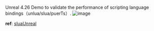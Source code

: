 Unreal 4.26 Demo to validate the performance of scripting language bindings（unlua/slua/puerTs）.
![image](https://github.com/user-attachments/assets/e2183548-7805-484c-a3c4-e5ea4c82130e)

**ref**: 
[sluaUnreal ](https://github.com/Tencent/sluaunreal)
